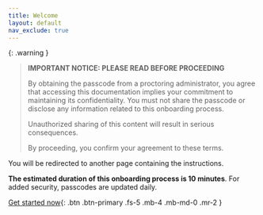 ```yaml
---
title: Welcome
layout: default
nav_exclude: true
---
```


{: .warning }
> **IMPORTANT NOTICE: PLEASE READ BEFORE PROCEEDING**
> 
> By obtaining the passcode from a proctoring administrator, you agree that accessing this documentation implies your commitment to maintaining its confidentiality. You must not share the passcode or disclose any information related to this onboarding process.
> 
> Unauthorized sharing of this content will result in serious consequences.
> 
> By proceeding, you confirm your agreement to these terms.

You will be redirected to another page containing the instructions.

**The estimated duration of this onboarding process is 10 minutes**. For added security, passcodes are updated daily.

[Get started now](https://fadedgrime.github.io/em.freshify.help/instructions.html){: .btn .btn-primary .fs-5 .mb-4 .mb-md-0 .mr-2 }
